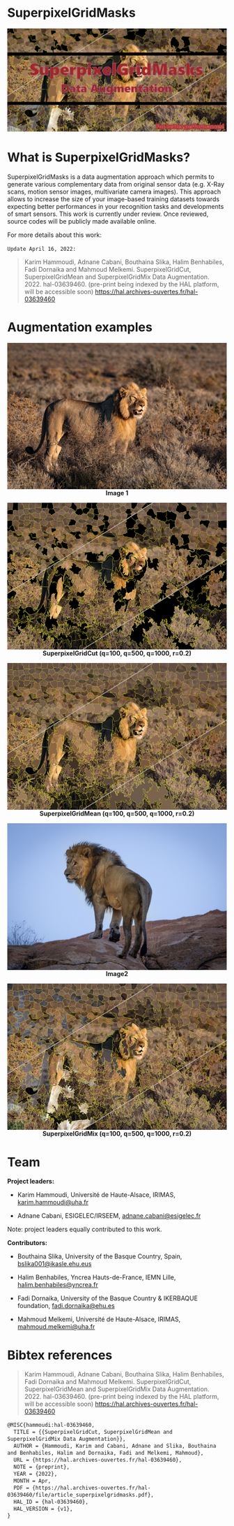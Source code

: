 
# SuperpixelGridMasks

<img alt="SuperpixelGridMasks data augmentation" src="SuperpixelGridMasks.png"></img>

# What is SuperpixelGridMasks?

SuperpixelGridMasks is a data augmentation approach which permits to generate various complementary data from original sensor data (e.g. X-Ray scans, motion sensor images, multivariate camera images). This approach allows to increase the size of your image-based training datasets towards expecting better performances in your recognition tasks and developments of smart sensors. This work is currently under review. Once reviewed, source codes will be publicly made available online. 

For more details about this work:

`Update April 16, 2022:` 

> Karim Hammoudi, Adnane Cabani, Bouthaina Slika, Halim Benhabiles, Fadi Dornaika and Mahmoud Melkemi. SuperpixelGridCut, SuperpixelGridMean and SuperpixelGridMix Data Augmentation. 2022. hal-03639460. (pre-print being indexed by the HAL platform, will be accessible soon)
>  <a href=https://hal.archives-ouvertes.fr/hal-03639460>https://hal.archives-ouvertes.fr/hal-03639460</a>


# Augmentation examples

<p align="center">
<div align="center">
<img alt="Image1" align="center" src="Image1.jpg"></img><br>
<b>Image 1</b></div> 
</p>

<p align="center">
<div align="center">
<img alt="SuperpixelGridCut" align="center" src="SuperpixelGridCut.png"></img><br>
<b>SuperpixelGridCut (q=100, q=500, q=1000, r=0.2)</b></div> 
</p>

<p align="center">
<div align="center">
<img alt="SuperpixelGridMean" align="center" src="SuperpixelGridMean.png"></img><br>
<b>SuperpixelGridMean (q=100, q=500, q=1000, r=0.2)</b></div> 
</p>


<p align="center">
<div align="center">
<img alt="Image2" align="center" src="Image2.jpg"></img><br>
<b>Image2</b></div> 
</p>

<p align="center">
<div align="center">
<img alt="SuperpixelGridMix" align="center" src="SuperpixelGridMix.png"></img><br>
<b>SuperpixelGridMix (q=100, q=500, q=1000, r=0.2)</b></div> 
</p>


# Team

<b>Project leaders: </b>

- Karim Hammoudi, Université de Haute-Alsace, IRIMAS, [karim.hammoudi@uha.fr](mailto:karim.hammoudi@uha.fr)

- Adnane Cabani, ESIGELEC/IRSEEM, [adnane.cabani@esigelec.fr](mailto:adnane.cabani@esigelec.fr)

Note: project leaders equally contributed to this work.

<b>Contributors: </b>

- Bouthaina Slika, University of the Basque Country, Spain, [bslika001@ikasle.ehu.eus](mailto:bslika001@ikasle.ehu.eus)

- Halim Benhabiles, Yncrea Hauts-de-France, IEMN Lille, [halim.benhabiles@yncrea.fr](mailto:halim.benhabiles@yncrea.fr)

- Fadi Dornaika, University of the Basque Country \& IKERBAQUE foundation, [fadi.dornaika@ehu.es](mailto:fadi.dornaika@ehu.es)

- Mahmoud Melkemi, Université de Haute-Alsace, IRIMAS, [mahmoud.melkemi@uha.fr](mailto:mahmoud.melkemi@uha.fr)


# Bibtex references

> Karim Hammoudi, Adnane Cabani, Bouthaina Slika, Halim Benhabiles, Fadi Dornaika and Mahmoud Melkemi. SuperpixelGridCut, SuperpixelGridMean and SuperpixelGridMix Data Augmentation. 2022. hal-03639460. (pre-print being indexed by the HAL platform, will be accessible soon)
>  <a href=https://hal.archives-ouvertes.fr/hal-03639460>https://hal.archives-ouvertes.fr/hal-03639460</a>

```
@MISC{hammoudi:hal-03639460,
  TITLE = {{SuperpixelGridCut, SuperpixelGridMean and SuperpixelGridMix Data Augmentation}},
  AUTHOR = {Hammoudi, Karim and Cabani, Adnane and Slika, Bouthaina and Benhabiles, Halim and Dornaika, Fadi and Melkemi, Mahmoud},
  URL = {https://hal.archives-ouvertes.fr/hal-03639460},
  NOTE = {preprint},
  YEAR = {2022},
  MONTH = Apr,
  PDF = {https://hal.archives-ouvertes.fr/hal-03639460/file/article_superpixelgridmasks.pdf},
  HAL_ID = {hal-03639460},
  HAL_VERSION = {v1},
}
